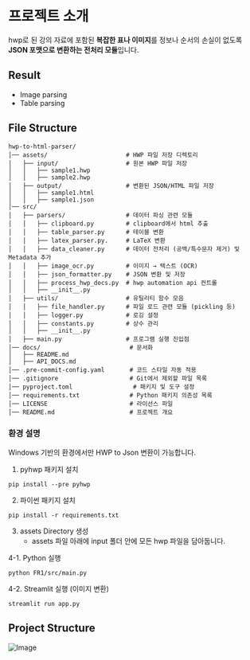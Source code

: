 # 프로젝트 소개
hwp로 된 강의 자료에 포함된 **복잡한 표나 이미지**를 정보나 순서의 손실이 없도록 **JSON 포맷으로 변환하는 전처리 모듈**입니다.

## Result
- Image parsing
- Table parsing

## File Structure

```
hwp-to-html-parser/
│── assets/                      # HWP 파일 저장 디렉토리
│   ├── input/                   # 원본 HWP 파일 저장
│   │   ├── sample1.hwp
│   │   ├── sample2.hwp
│   ├── output/                  # 변환된 JSON/HTML 파일 저장
│   │   ├── sample1.html
│   │   ├── sample1.json
│── src/
│   ├── parsers/                 # 데이터 파싱 관련 모듈
│   │   ├── clipboard.py         # clipboard에서 html 추출
│   │   ├── table_parser.py      # 테이블 변환
│   │   ├── latex_parser.py.     # LaTeX 변환
│   │   ├── data_cleaner.py      # 데이터 전처리 (공백/특수문자 제거) 및 Metadata 추가
│   │   ├── image_ocr.py         # 이미지 → 텍스트 (OCR)
│   │   ├── json_formatter.py    # JSON 변환 및 저장
│   │   ├── process_hwp_docs.py  # hwp automation api 컨트롤
│   │   ├── __init__.py
│   ├── utils/                   # 유틸리티 함수 모음
│   │   ├── file_handler.py      # 파일 로드 관련 모듈 (pickling 등)
│   │   ├── logger.py            # 로깅 설정
│   │   ├── constants.py         # 상수 관리
│   │   ├── __init__.py
│   ├── main.py                  # 프로그램 실행 진입점
│── docs/                         # 문서화
│   ├── README.md
│   ├── API_DOCS.md
│── .pre-commit-config.yaml       # 코드 스타일 자동 적용
│── .gitignore                    # Git에서 제외할 파일 목록
│── pyproject.toml                 # 패키지 및 도구 설정
│── requirements.txt              # Python 패키지 의존성 목록
│── LICENSE                       # 라이선스 파일
│── README.md                     # 프로젝트 개요
```

### 환경 설명

Windows 기반의 환경에서만 HWP to Json 변환이 가능합니다.

1. pyhwp 패키지 설치

```
pip install --pre pyhwp
```

2. 파이썬 패키지 설치

```
pip install -r requirements.txt
```

3. assets Directory 생성
   - assets 파일 아래에 input 폴더 안에 모든 hwp 파일을 담아둡니다.

4-1. Python 실행

```
python FR1/src/main.py
```

4-2. Streamlit 실행 (이미지 변환)

```
streamlit run app.py
```

## Project Structure
![Image](https://github.com/user-attachments/assets/ea1ecba7-46de-4a48-909f-535fe3df87d9)

